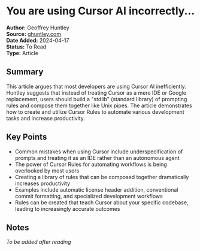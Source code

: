 # You are using Cursor AI incorrectly...

**Author:** Geoffrey Huntley  
**Source:** [ghuntley.com](https://ghuntley.com/stdlib/)  
**Date Added:** 2024-04-17  
**Status:** To Read  
**Type:** Article  

## Summary
This article argues that most developers are using Cursor AI inefficiently. Huntley suggests that instead of treating Cursor as a mere IDE or Google replacement, users should build a "stdlib" (standard library) of prompting rules and compose them together like Unix pipes. The article demonstrates how to create and utilize Cursor Rules to automate various development tasks and increase productivity.

## Key Points
- Common mistakes when using Cursor include underspecification of prompts and treating it as an IDE rather than an autonomous agent
- The power of Cursor Rules for automating workflows is being overlooked by most users
- Creating a library of rules that can be composed together dramatically increases productivity
- Examples include automatic license header addition, conventional commit formatting, and specialized development workflows
- Rules can be created that teach Cursor about your specific codebase, leading to increasingly accurate outcomes

## Notes
*To be added after reading* 